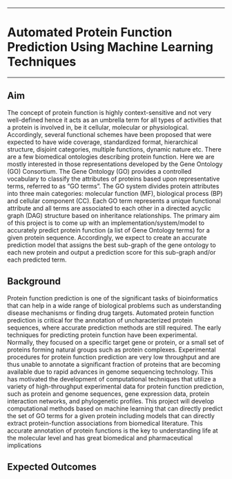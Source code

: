 ___
# Automated Protein Function Prediction Using Machine Learning Techniques
___

[comment]: # "## Please refer the instructions in below URL:"

[comment]: # "https://projects.ce.pdn.ac.lk/docs/how-to-add-a-project"

## Aim

The concept of protein function is highly context-sensitive and not very well-defined hence it acts as an umbrella term for all types of activities that a protein is involved in, be it cellular, molecular or physiological. Accordingly, several functional schemes have been proposed that were expected to have wide coverage, standardized format, hierarchical structure, disjoint categories, multiple functions, dynamic nature etc.
There are a few biomedical ontologies describing protein function. Here we are mostly interested in those representations developed by the Gene Ontology (GO) Consortium.
The Gene Ontology (GO) provides a controlled vocabulary to classify the attributes of proteins based upon representative terms, referred to as “GO terms”. The GO system divides protein attributes into three main categories: molecular function (MF), biological process (BP) and cellular component (CC). Each GO term represents a unique functional attribute and all terms are associated to each other in a directed acyclic graph (DAG) structure based on inheritance relationships.
The primary aim of this project is to come up with an implementation/system/model to accurately predict protein function (a list of Gene Ontology terms) for a given protein sequence. Accordingly, we expect to create an accurate prediction model that assigns the best sub-graph of the gene ontology to each new protein and output a prediction score for this sub-graph and/or each predicted term.

## Background

Protein function prediction is one of the significant tasks of bioinformatics that can help in a wide range of biological problems such as understanding disease mechanisms or finding drug targets. Automated protein function prediction is critical for the annotation of uncharacterized protein sequences, where accurate prediction methods are still required. 
The early techniques for predicting protein function have been experimental. Normally, they focused on a specific target gene or protein, or a small set of proteins forming natural groups such as protein complexes. Experimental procedures for protein function prediction are very low throughput and are thus unable to annotate a significant fraction of proteins that are becoming available due to rapid advances in genome sequencing technology. This has motivated the development of computational
techniques that utilize a variety of high-throughput experimental data for protein function prediction, such as protein and genome sequences, gene expression data, protein interaction networks, and phylogenetic profiles.
This project will develop computational methods based on machine learning that can directly predict the set of GO terms for a given protein including models that can directly extract protein-function associations from biomedical literature. This accurate annotation of protein functions is the key to understanding life at the molecular level and has great biomedical and pharmaceutical implications


## Expected Outcomes


